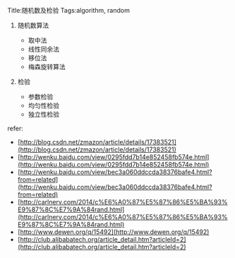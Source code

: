 Title:随机数及检验
Tags:algorithm, random
1. 随机数算法
    - 取中法
    - 线性同余法
    - 移位法
    - 梅森旋转算法

2. 检验
    - 参数检验
    - 均匀性检验
    - 独立性检验

refer:

- [http://blog.csdn.net/zmazon/article/details/17383521](http://blog.csdn.net/zmazon/article/details/17383521)
- [http://wenku.baidu.com/view/0295fdd7b14e852458fb574e.html](http://wenku.baidu.com/view/0295fdd7b14e852458fb574e.html)
- [http://wenku.baidu.com/view/bec3a060ddccda38376bafe4.html?from=related](http://wenku.baidu.com/view/bec3a060ddccda38376bafe4.html?from=related)
- [http://carlnerv.com/2014/c%E6%A0%87%E5%87%86%E5%BA%93%E9%87%8C%E7%9A%84rand.html](http://carlnerv.com/2014/c%E6%A0%87%E5%87%86%E5%BA%93%E9%87%8C%E7%9A%84rand.html)
- [http://www.dewen.org/q/15492](http://www.dewen.org/q/15492)
- [http://club.alibabatech.org/article_detail.htm?articleId=2](http://club.alibabatech.org/article_detail.htm?articleId=2)
